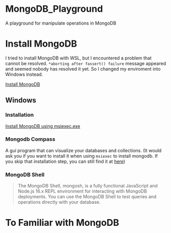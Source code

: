 # MongoDB_Playground
A playground for manipulate operations in MongoDB

# Install MongoDB

I tried to install MongoDB with WSL, but I encountered a problem that cannot be resolved. ```*aborting after fassert() failure``` message appeared and seemed nobody has resolved it yet. So I changed my enviroment into Windows instead.

[Install MongoDB](https://www.mongodb.com/docs/manual/installation/)

## Windows
### Installation
[Install MongoDB using msiexec.exe](https://www.mongodb.com/docs/manual/tutorial/install-mongodb-on-windows-unattended/)
### Mongodb Compass
A gui program that can visualize your databases and collections. (It would ask you if you want to install it when using ```msiexec``` to install mongodb. If you skip that installation step, you can still find it at [here](https://www.mongodb.com/docs/compass/master/))
### MongoDB Shell
> The MongoDB Shell, mongosh, is a fully functional JavaScript and Node.js 16.x REPL environment for interacting with MongoDB deployments. You can use the MongoDB Shell to test queries and operations directly with your database.

# To Familiar with MongoDB

## 
